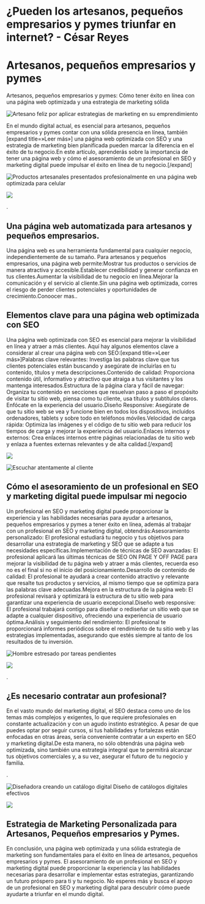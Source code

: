 # ¿Pueden los artesanos, pequeños empresarios y pymes triunfar en internet? - César Reyes
# Artesanos, pequeños empresarios y pymes
Artesanos, pequeños empresarios y pymes: Cómo tener éxito en línea con una página web optimizada y una estrategia de marketing sólida
![Artesano feliz por aplicar estrategias de marketing en su emprendimiento](https://cesarreyesjaramillo.com/wp-content/uploads/2023/05/Como-tener-exito-en-linea-con-una-pagina-web-optimizada-y-una-estrategia-de-marketing-solida.jpg)
En el mundo digital actual, es esencial para artesanos, pequeños empresarios y pymes contar con una sólida presencia en línea, también [expand title=»Leer más»] una página web optimizada con SEO y una estrategia de marketing bien planificada pueden marcar la diferencia en el éxito de tu negocio.En este artículo, aprenderás sobre la importancia de tener una página web y cómo el asesoramiento de un profesional en SEO y marketing digital puede impulsar el éxito en línea de tu negocio.[/expand]
![Productos artesanales presentados profesionalmente en una página web optimizada para celular](https://cesarreyesjaramillo.com/wp-content/uploads/2023/05/PRESENTA-TUS-PRODUCTOS.jpg)
![](https://cesarreyesjaramillo.com/wp-content/uploads/2023/01/frame-about-nikicivi-3.png)
.
## Una página web automatizada para artesanos y pequeños empresarios.
Una página web es una herramienta fundamental para cualquier negocio, independientemente de su tamaño. Para artesanos y pequeños empresarios, una página web permite:Mostrar tus productos o servicios de manera atractiva y accesible.Establecer credibilidad y generar confianza en tus clientes.Aumentar la visibilidad de tu negocio en línea.Mejorar la comunicación y el servicio al cliente.Sin una página web optimizada, corres el riesgo de perder clientes potenciales y oportunidades de crecimiento.Conoocer mas..
## Elementos clave para una página web optimizada con SEO
Una página web optimizada con SEO es esencial para mejorar la visibilidad en línea y atraer a más clientes. Aquí hay algunos elementos clave a considerar al crear una página web con SEO:[expand title=»Leer más»]Palabras clave relevantes: Investiga las palabras clave que tus clientes potenciales están buscando y asegúrate de incluirlas en tu contenido, títulos y meta descripciones.Contenido de calidad: Proporciona contenido útil, informativo y atractivo que atraiga a tus visitantes y los mantenga interesados.Estructura de la página clara y fácil de navegar: Organiza tu contenido en secciones que resuelvan paso a paso el propósito de visitar tu sitio web, piensa como tu cliente, usa títulos y subtítulos claros. Enfócate en la experiencia del usuario.Diseño Responsive: Asegúrate de que tu sitio web se vea y funcione bien en todos los dispositivos, incluidos ordenadores, tablets y sobre todo en teléfonos móviles.Velocidad de carga rápida: Optimiza las imágenes y el código de tu sitio web para reducir los tiempos de carga y mejorar la experiencia del usuario.Enlaces internos y externos: Crea enlaces internos entre páginas relacionadas de tu sitio web y enlaza a fuentes externas relevantes y de alta calidad.[/expand]
![](https://cesarreyesjaramillo.com/wp-content/uploads/2023/05/Estructura-de-una-pagina-web.jpg)
![Escuchar atentamente al cliente](https://cesarreyesjaramillo.com/wp-content/uploads/2023/05/Consultor-de-Negocios.jpg)
## Cómo el asesoramiento de un profesional en SEO y marketing digital puede impulsar mi negocio
Un profesional en SEO y marketing digital puede proporcionar la experiencia y las habilidades necesarias para ayudar a artesanos, pequeños empresarios y pymes a tener éxito en línea, además al trabajar con un profesional en SEO y marketing digital, obtendrás:Asesoramiento personalizado: El profesional estudiará tu negocio y tus objetivos para desarrollar una estrategia de marketing y SEO que se adapte a tus necesidades específicas.Implementación de técnicas de SEO avanzadas: El profesional aplicará las últimas técnicas de SEO ON PAGE Y OFF PAGE para mejorar la visibilidad de tu página web y atraer a más clientes, recuerda eso no es el final si no el inicio del posicionamiento.Desarrollo de contenido de calidad: El profesional te ayudará a crear contenido atractivo y relevante que resalte tus productos y servicios, al mismo tiempo que se optimiza para las palabras clave adecuadas.Mejora en la estructura de la página web: El profesional revisará y optimizará la estructura de tu sitio web para garantizar una experiencia de usuario excepcional.Diseño web responsive: El profesional trabajará contigo para diseñar o rediseñar un sitio web que se adapte a cualquier dispositivo, ofreciendo una experiencia de usuario óptima.Análisis y seguimiento del rendimiento: El profesional te proporcionará informes periódicos sobre el rendimiento de tu sitio web y las estrategias implementadas, asegurando que estés siempre al tanto de los resultados de tu inversión.
![Hombre estresado por tareas pendientes](https://cesarreyesjaramillo.com/wp-content/uploads/2023/04/Catalogos-Digitales-Economicos-2-1024x1024.jpg)
![](https://cesarreyesjaramillo.com/wp-content/uploads/2023/01/frame-about-nikicivi-3.png)
.
## ¿Es necesario contratar aun profesional?
En el vasto mundo del marketing digital, el SEO destaca como uno de los temas más complejos y exigentes, lo que requiere profesionales en constante actualización y con un agudo instinto estratégico. A pesar de que puedes optar por seguir cursos, si tus habilidades y fortalezas están enfocadas en otras áreas, sería conveniente contratar a un experto en SEO y marketing digital.De esta manera, no sólo obtendrás una página web optimizada, sino también una estrategia integral que te permitirá alcanzar tus objetivos comerciales y, a su vez, asegurar el futuro de tu negocio y familia.
.
![Diseñadora creando un catálogo digital Diseño de catálogos digitales efectivos](https://cesarreyesjaramillo.com/wp-content/uploads/2023/01/Diseno-sin-titulo-21-1024x1024.jpg)
![](https://cesarreyesjaramillo.com/wp-content/uploads/2023/01/frame-about-nikicivi-3.png)
## Estrategia de Marketing Personalizada para Artesanos, Pequeños empresarios y Pymes.
En conclusión, una página web optimizada y una sólida estrategia de marketing son fundamentales para el éxito en línea de artesanos, pequeños empresarios y pymes. El asesoramiento de un profesional en SEO y marketing digital puede proporcionar la experiencia y las habilidades necesarias para desarrollar e implementar estas estrategias, garantizando un futuro próspero para ti y tu negocio. No esperes más y busca el apoyo de un profesional en SEO y marketing digital para descubrir cómo puede ayudarte a triunfar en el mundo digital.
